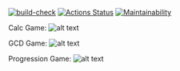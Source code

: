 [![build-check](https://github.com/zHd4/java-project-lvl1/actions/workflows/build-check.yml/badge.svg)](https://github.com/zHd4/java-project-lvl1/actions/workflows/build-check.yml)
[![Actions Status](https://github.com/sergye/java-project-lvl1/workflows/hexlet-check/badge.svg)](https://github.com/sergye/java-project-lvl1/actions)
[![Maintainability](https://api.codeclimate.com/v1/badges/12b5016ccae0e594b988/maintainability)](https://codeclimate.com/github/zHd4/java-project-lvl1/maintainability)

Calc Game:
![alt text](https://github.com/zHd4/java-project-lvl1/raw/main/demo1.png)

GCD Game:
![alt text](https://github.com/zHd4/java-project-lvl1/raw/main/demo2.png)

Progression Game:
![alt text](https://github.com/zHd4/java-project-lvl1/raw/main/demo3.png)
